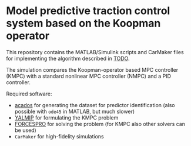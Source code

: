 # Model predictive traction control system based on the Koopman operator

This repository contains the MATLAB/Simulink scripts and CarMaker files for implementing the algorithm described in [TODO](https://ieeexplore.ieee.org/document/10308482).

The simulation compares the Koopman-operator based MPC controller (KMPC) with a standard nonlinear MPC controller (NMPC) and a PID controller.

Required software:
- [acados](https://github.com/acados/acados) for generating the dataset for predictor identification (also possible with `ode45` in MATLAB, but much slower)
- [YALMIP](https://yalmip.github.io/) for formulating the KMPC problem
- [FORCESPRO](https://forces.embotech.com/Documentation/index.html) for solving the problem (for KMPC also other solvers can be used)
- `CarMaker` for high-fidelity simulations

